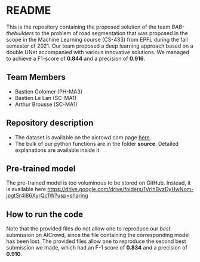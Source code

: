 # README
This is the repository containing the proposed solution of the team _BAB-thebuilders_ to the problem of road segmentation that was proposed in the scope in the Machine Learning course (CS-433) from EPFL during the fall semester of 2021. Our team proposed a deep learning approach based on a double UNet accompanied with various innovative solutions. We managed to achieve a F1-score of __0.844__ and a precision of __0.916__.

## Team Members
- Bastien Golomer (PH-MA3)
- Bastien Le Lan (SC-MA1)
- Arthur Brousse (SC-MA1)

## Repository description
- The dataset is available on the aicrowd.com page [here](https://www.aicrowd.com/challenges/epfl-ml-road-segmentation/dataset_files).
- The bulk of our python functions are in the folder **source**. Detailed explanations are available inside it.

## Pre-trained model
The pre-trained model is too voluminous to be stored on GitHub. Instead, it is available here https://drive.google.com/drive/folders/1VrlhBvzDyHwNom-jpgtSr4l86XyrQc1W?usp=sharing

## How to run the code 
Note that the provided files do not allow one to reproduce our _best_ submission on AICrowd, since the file containing the corresponding model has been lost. The provided files allow one to reproduce the second best submission we made, which had an F-1 score of __0.834__ and a precision of __0.910__.
